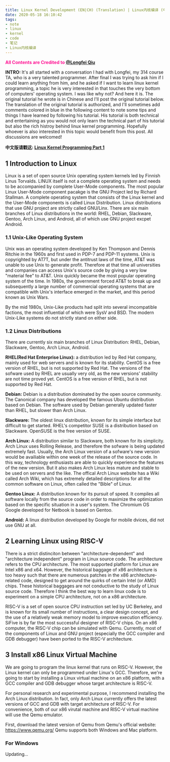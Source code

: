 ```yaml
---
title: Linux Kernel Development (EN|CH) (Translation) | Linux内核编译 (中|英) (译) PART 1
date: 2020-05-18 16:10:42
tags:
- note
- linux
- kernel
- code
- 笔记
- Linux内核编译
---
```

<font color=#FF1493	><b>All Contents are Credited to <a  href = "mailto:lq56@scarletmail.rutgers.edu">@Longfei Qiu</a></b></font>

<b>INTRO: </b> It's all started with a conversation I had with Longfei, my 314 course TA, who is a very talented programmer. After final I was trying to ask him if I could learn anything from him, and he asked if I want to learn linux kernel programming, a topic he is very interested in that touches the very bottom of computers' operating system. I was like why not? And here it is. The original tutorial he wrote is in Chinese and I'll post the original tutorial below. The translation of the original tutorial is authorized, and I'll sometimes add comments colored in blue in the following content to note some tips and things I have learned by following his tutorial. His tutorial is both technical and entertaining as you would not only learn the technical part of his tutorial but also the rich histroy behind linux kernel programming. Hopefully whoever is also interested in this topic would benefit from this post. All discussions are welcomed! 

<b>中文版请戳这: <a  href = "https://drive.google.com/file/d/1kY_sYgNFSVtNNaCzAEDUJ8EIk3_QlY3x/view?usp=sharing">Linux Kernel Programming Part 1</a></b>

## 1 Introduction to Linux 
Linux is a set of open source Unix operating system kernels led by Finnish Linus Torvalds. LINUX itself is not a complete operating system and needs to be accompanied by complete User-Mode components. The most popular Linux User-Mode component pacakge is the GNU Project led by Richard Stallman. A complete operating system that consists of the Linux kernel and the User-Mode components is called Linux Distribution. Linux distributions that use GNU project are strictly called GNU/Linx. There are six main branches of Linux distributions in the world: RHEL, Debian, Slackware, Gentoo, Arch Linux, and Android, all of which use GNU project excpet Android. 

### 1.1 Unix-Like Operating System 
Unix was an operating system developed by Ken Thompson and Dennis Ritchie in the 1960s and first used in PDP-7 and PDP-11 systems. Unix is copyrighted by AT7T, but under the antitrust laws of the time, AT&T was unable to use Unix to generate profit. Therefore at that time all universities and companies can access Unix's source code by giving a very low "material fee" to AT&T. Unix quickly became the most popular operating system of the time. In 1980s, the government forced AT&T to break up and subsequently a large number of commercial operating systems that are compatible with Unix's interface emerged in the market, and this period known as Unix Wars. 

By the mid 1980s, Unix-Like products had split into several imcompatible factions, the most influential of which were SysV and BSD. The modern Unix-Like systems do not strictly stand on either side. 

### 1.2 Linux Distributions
There are currently six main branches of Linux Distribution: RHEL, Debian, Slackware, Gentoo, Arch Linux, Android.

<b>RHEL(Red Hat Enterprise Linux):</b> a distribution led by Red Hat company, mainly used for web servers and is known for its stability. CentOS is a free version of RHEL, but is not supported by Red Hat. The versions of the sofware used by RHEL are usually very old, as the new versions' stability are not time proved yet. CentOS is a free version of RHEL, but is not supported by Red Hat.

<b>Debian:</b> Debian is a distribution dominated by the open source community. The Canonical company has developed the famous Ubuntu distribution based on Debian. The software used by Debian generally updated faster than RHEL, but slower than Arch Linux. 

<b>Slackware:</b> The oldest linux distribution, known for its simple interface but difficult to get started. RHEL's competitor SUSE is a distribution based on Slackware. OpenSUSE is the free version of SUSE.

<b>Arch Linux:</b> A distribution similar to Slackware, both known for its simplicity. Arch Linux uses Rolling Release, and therefore the sofware is being updated extremely fast. Usually, the Arch Linux version of a sofware's new version would be availiable within one week of the release of the source code. In this way, technology enthusiasts are able to quickly experience the features of the new version. But it also makes Arch Linux less mature and stable to be used on servers and the like. The offical Arch Linux website has a Wiki called Arch Wiki, which has extremely detailed descriptions for all the common software on Linux, often called the "Bible" of Linux. 

<b>Gentoo Linux:</b> A distribution known for its pursuit of speed. It compiles all software locally from the source code in order to maximize the optimization based on the specific situation in a user's system. The Chromium OS Google developed for Netbook is based on Gentoo. 

<b>Android:</b> A linux distribution developed by Google for mobile dvices, did not use GNU at all. 

## 2 Learning Linux using RISC-V
There is a strict distinciton between "architecture-dependent" and "architecture independent" program in Linux source code. The architecture refers to the CPU architecture. The most supported platform for Linux are Intel x86 and x64. However, the historical baggage of x86 architecture is too heavy such that there are numerous patches in the x86 architecture-related code, designed to get around the quirks of certain Intel (or AMD) chips. These historical baggages are not conductive to the study of Linux source code. Therefore I think the best way to learn linux code is to experiment on a simple CPU architecture, not on a x86 architecture. 

RISC-V is a set of open source CPU instruction set led by UC Berkeley, and is known for its small number of instructions, a clear design concept, and the use of a relatively weak memory model to improve execution efficiency. SiFive is by far the most successful designer of RISC-V chips. On an x86 computer, the RISC-V chip can be simulated with Qemu. Currently, most of the components of Linux and GNU project (especially the GCC compiler and GDB debugger) have been ported to the RISC-V architecture. 

## 3 Install x86 Linux Virtual Machine
We are going to program the linux kernel that runs on RISC-V. However, the Linux kernel can only be programmed under Linux's GCC. Therefore, we're going to start by installing a Linux virtual machine on an x86 platform, with a GCC compiler and GDB debugger whose target architecture is RISC-V. 

For personal research and experimental purpose, I recommend installing the Arch Linux distribution. In fact, only Arch Linux currently offers the latest versions of GCC and GDB with target architecture of RISC-V. For convenience, both of our x86 virutal machine and RISC-V virtual machine will use the Qemu emulator.

First, download the latest version of Qemu from Qemu's official website: https://www.qemu.org/
Qemu supports both Windows and Mac platform. 

### For Windows

Updating...
